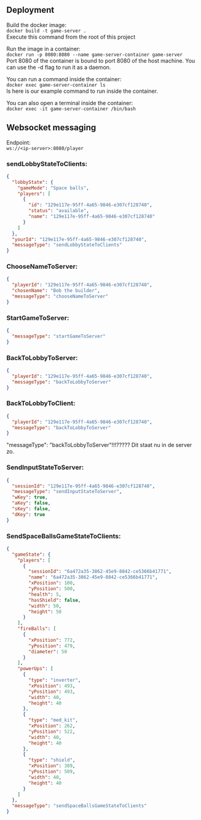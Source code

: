 ## Deployment 

Build the docker image:  
`docker build -t game-server .`  
Execute this command from the root of this project

Run the image in a container:  
`docker run -p 8080:8080 --name game-server-container game-server`  
Port 8080 of the container is bound to port 8080 of the host machine.
You can use the -d flag to run it as a daemon.

You can run a command inside the container:  
`docker exec game-server-container ls`  
ls here is our example command to run inside the container.

You can also open a terminal inside the container:  
`docker exec -it game-server-container /bin/bash`

## Websocket messaging

Endpoint:  
`ws://<ip-server>:8080/player`

### sendLobbyStateToClients:

```json
{
  "lobbyState": {
    "gameMode": "Space balls",
    "players": [
      {
        "id": "129e117e-95ff-4a65-9846-e307cf128740",
        "status": "available",
        "name": "129e117e-95ff-4a65-9846-e307cf128740"
      }
    ]
  },
  "yourId": "129e117e-95ff-4a65-9846-e307cf128740",
  "messageType": "sendLobbyStateToClients"
}
```

### ChooseNameToServer:

```json
{
  "playerId": "129e117e-95ff-4a65-9846-e307cf128740",
  "chosenName": "Bob the builder",
  "messageType": "chooseNameToServer"
}
```

### StartGameToServer:

```json
{
  "messageType": "startGameToServer"
}
```

### BackToLobbyToServer:

```json
{
  "playerId": "129e117e-95ff-4a65-9846-e307cf128740",
  "messageType": "backToLobbyToServer"
}
```

### BackToLobbyToClient:  

```json
{
  "playerId": "129e117e-95ff-4a65-9846-e307cf128740",
  "messageType": "backToLobbyToServer"
}
```  
"messageType": "backToLobbyToServer"!!!????? Dit staat nu in de server zo.

### SendInputStateToServer:  

```json
{
  "sessionId": "129e117e-95ff-4a65-9846-e307cf128740",
  "messageType": "sendInputStateToServer",
  "wKey": true,
  "aKey": false,
  "sKey": false,
  "dKey": true
}
```  

### SendSpaceBallsGameStateToClients:  

```json
{
  "gameState": {
    "players": [
      {
        "sessionId": "6a472a35-3862-45e9-8842-ce5366b41771",
        "name": "6a472a35-3862-45e9-8842-ce5366b41771",
        "xPosition": 100,
        "yPosition": 500,
        "health": 5,
        "hasShield": false,
        "width": 50,
        "height": 50
      }
    ],
    "fireBalls": [
      {
        "xPosition": 772,
        "yPosition": 479,
        "diameter": 50
      }
    ],
    "powerUps": [
      {
        "type": "inverter",
        "xPosition": 493,
        "yPosition": 493,
        "width": 40,
        "height": 40
      },
      {
        "type": "med_kit",
        "xPosition": 262,
        "yPosition": 522,
        "width": 40,
        "height": 40
      },
      {
        "type": "shield",
        "xPosition": 389,
        "yPosition": 509,
        "width": 40,
        "height": 40
      }
    ]
  },
  "messageType": "sendSpaceBallsGameStateToClients"
}
```